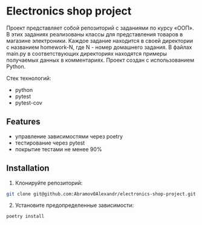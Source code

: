 # Electronics shop project

Проект представляет собой репозиторий с заданиями по курсу «ООП». В этих заданиях реализованы классы для представления товаров в магазине электроники. Каждое задание находится в своей директории с названием homework-N, где N - номер домашнего задания. В файлах main.py в соответствующих директориях находятся примеры получаемых данных в комментариях. Проект создан с использованием Python.

Стек технологий:
   - python
   - pytest
   - pytest-cov

## Features

  - управление зависимостями через poetry
  - тестирование через pytest
  - покрытие тестами не менее 90%

## Installation

 1. Клонируйте репозиторий:

   ```bash
   git clone git@github.com:Abramov0Alexandr/electronics-shop-project.git
   ```

 2. Установите предопределенные зависимости:

   ```bash
   poetry install
   ```
